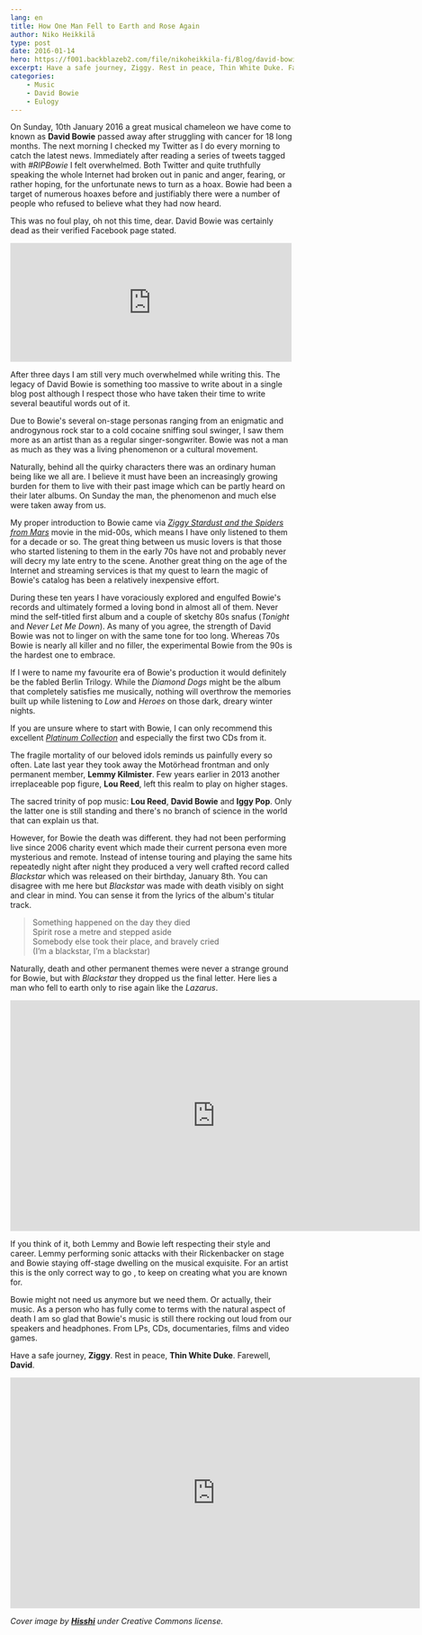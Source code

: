 ```yaml
---
lang: en
title: How One Man Fell to Earth and Rose Again
author: Niko Heikkilä
type: post
date: 2016-01-14
hero: https://f001.backblazeb2.com/file/nikoheikkila-fi/Blog/david-bowie-how-one-man-fell-to-earth-and-rose-again.jpg
excerpt: Have a safe journey, Ziggy. Rest in peace, Thin White Duke. Farewell, David Bowie.
categories:
    - Music
    - David Bowie
    - Eulogy
---
```


On Sunday, 10th January 2016 a great musical chameleon we have come to known as **David Bowie** passed away after struggling with cancer for 18 long months. The next morning I checked my Twitter as I do every morning to catch the latest news. Immediately after reading a series of tweets tagged with _#RIPBowie_ I felt overwhelmed. Both Twitter and quite truthfully speaking the whole Internet had broken out in panic and anger, fearing, or rather hoping, for the unfortunate news to turn as a hoax. Bowie had been a target of numerous hoaxes before and justifiably there were a number of people who refused to believe what they had now heard.

This was no foul play, oh not this time, dear. David Bowie was certainly dead as their verified Facebook page stated.

<iframe title="Facebook Post" src="https://www.facebook.com/plugins/post.php?href=https%3A%2F%2Fwww.facebook.com%2Fdavidbowie%2Fposts%2F10153176666977665&width=500" width="500" height="211" style="border:none;overflow:hidden" scrolling="no" frameborder="0" allowTransparency="true" allow="encrypted-media"></iframe>

After three days I am still very much overwhelmed while writing this. The legacy of David Bowie is something too massive to write about in a single blog post although I respect those who have taken their time to write several beautiful words out of it.

Due to Bowie's several on-stage personas ranging from an enigmatic and androgynous rock star to a cold cocaine sniffing soul swinger, I saw them more as an artist than as a regular singer-songwriter. Bowie was not a man as much as they was a living phenomenon or a cultural movement.

Naturally, behind all the quirky characters there was an ordinary human being like we all are. I believe it must have been an increasingly growing burden for them to live with their past image which can be partly heard on their later albums. On Sunday the man, the phenomenon and much else were taken away from us.

My proper introduction to Bowie came via [_Ziggy Stardust and the Spiders from Mars_](http://www.imdb.com/title/tt0086643/?ref_=fn_al_tt_2) movie in the mid-00s, which means I have only listened to them for a decade or so. The great thing between us music lovers is that those who started listening to them in the early 70s have not and probably never will decry my late entry to the scene. Another great thing on the age of the Internet and streaming services is that my quest to learn the magic of Bowie's catalog has been a relatively inexpensive effort.

During these ten years I have voraciously explored and engulfed Bowie's records and ultimately formed a loving bond in almost all of them. Never mind the self-titled first album and a couple of sketchy 80s snafus (_Tonight_ and _Never Let Me Down_). As many of you agree, the strength of David Bowie was not to linger on with the same tone for too long. Whereas 70s Bowie is nearly all killer and no filler, the experimental Bowie from the 90s is the hardest one to embrace.

If I were to name my favourite era of Bowie's production it would definitely be the fabled Berlin Trilogy. While the _Diamond Dogs_ might be the album that completely satisfies me musically, nothing will overthrow the memories built up while listening to _Low_ and _Heroes_ on those dark, dreary winter nights.

If you are unsure where to start with Bowie, I can only recommend this excellent [_Platinum Collection_](https://open.spotify.com/album/40pUoRK9pOn3tMoXY02fUB) and especially the first two CDs from it.

The fragile mortality of our beloved idols reminds us painfully every so often. Late last year they took away the Motörhead frontman and only permanent member, **Lemmy Kilmister**. Few years earlier in 2013 another irreplaceable pop figure, **Lou Reed**, left this realm to play on higher stages.

The sacred trinity of pop music: **Lou Reed**, **David Bowie** and **Iggy Pop**. Only the latter one is still standing and there's no branch of science in the world that can explain us that.

However, for Bowie the death was different. they had not been performing live since 2006 charity event which made their current persona even more mysterious and remote. Instead of intense touring and playing the same hits repeatedly night after night they produced a very well crafted record called _Blackstar_ which was released on their birthday, January 8th. You can disagree with me here but _Blackstar_ was made with death visibly on sight and clear in mind. You can sense it from the lyrics of the album's titular track.

> Something happened on the day they died  
> Spirit rose a metre and stepped aside  
> Somebody else took their place, and bravely cried  
> (I’m a blackstar, I’m a blackstar)

Naturally, death and other permanent themes were never a strange ground for Bowie, but with *Blackstar* they dropped us the final letter. Here lies a man who fell to earth only to rise again like the *Lazarus*.

<iframe title="YouTube 1" class='youtube-player' type='text/html' width='728' height='410' src='https://www.youtube.com/embed/y-JqH1M4Ya8?version=3&#038;rel=1&#038;fs=1&#038;autohide=2&#038;showsearch=0&#038;showinfo=1&#038;iv_load_policy=1&#038;wmode=transparent' allowfullscreen='true' style='border:0;'></iframe>

If you think of it, both Lemmy and Bowie left respecting their style and career. Lemmy performing sonic attacks with their Rickenbacker on stage and Bowie staying off-stage dwelling on the musical exquisite. For an artist this is the only correct way to go , to keep on creating what you are known for.

Bowie might not need us anymore but we need them. Or actually, their music. As a person who has fully come to terms with the natural aspect of death I am so glad that Bowie's music is still there rocking out loud from our speakers and headphones. From LPs, CDs, documentaries, films and video games.

Have a safe journey, **Ziggy**. Rest in peace, **Thin White Duke**. Farewell, **David**.

<iframe title="Youtube 2" class='youtube-player' type='text/html' width='728' height='410' src='https://www.youtube.com/embed/X9WSqQS1PJg?version=3&#038;rel=1&#038;fs=1&#038;autohide=2&#038;showsearch=0&#038;showinfo=1&#038;iv_load_policy=1&#038;wmode=transparent' allowfullscreen='true' style='border:0;'></iframe>

_Cover image by [**Hisshi**](http://hisshi.deviantart.com/art/The-Thin-White-Duke-349530610) under Creative Commons license._

